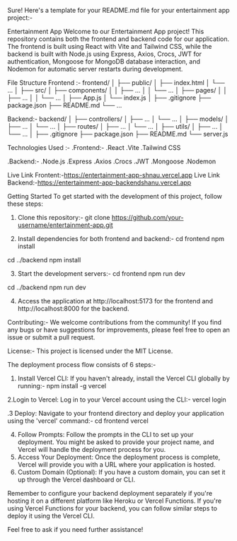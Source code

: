 
Sure! Here's a template for your README.md file for your entertainment app project:-

Entertainment App
Welcome to our Entertainment App project! This repository contains both the frontend and backend code for our application. The frontend is built using React with Vite and Tailwind CSS, while the backend is built with Node.js using Express, Axios, Crocs, JWT for authentication, Mongoose for MongoDB database interaction, and Nodemon for automatic server restarts during development.

File Structure
Frontend :-
frontend/
│
├── public/
│   ├── index.html
│   └── ...
│
├── src/
│   ├── components/
│   │   ├── ...
│   │   └── ...
│   ├── pages/
│   │   ├── ...
│   │   └── ...
│   ├── App.js
│   └── index.js
│
├── .gitignore
├── package.json
├── README.md
└── ...

Backend:-
backend/
│
├── controllers/
│   ├── ...
│   └── ...
│
├── models/
│   ├── ...
│   └── ...
│
├── routes/
│   ├── ...
│   └── ...
│
├── utils/
│   ├── ...
│   └── ...
│
├── .gitignore
├── package.json
├── README.md
└── server.js

Technologies Used :-
.Frontend:-
  .React
  .Vite
  .Tailwind CSS

.Backend:-
  .Node.js
  .Express
  .Axios
  .Crocs
  .JWT
  .Mongoose
  .Nodemon

Live Link Frontent:-https://entertainment-app-shnau.vercel.app
Live Link Backend:-https://entertainment-app-backendshanu.vercel.app

Getting Started
To get started with the development of this project, follow these steps:

1. Clone this repository:-
git clone https://github.com/your-username/entertainment-app.git

2. Install dependencies for both frontend and backend:-
cd frontend
npm install

cd ../backend
npm install

3. Start the development servers:-
cd frontend
npm run dev

cd ../backend
npm run dev

4. Access the application at http://localhost:5173 for the frontend and http://localhost:8000 for the backend.

Contributing:-
We welcome contributions from the community! If you find any bugs or have suggestions for improvements, please feel free to open an issue or submit a pull request.

License:-
This project is licensed under the MIT License.

The deployment process flow consists of 6 steps:-

1. Install Vercel CLI: If you haven't already, install the Vercel CLI globally by running:-
   npm install -g vercel

2.Login to Vercel: Log in to your Vercel account using the CLI:-
  vercel login

.3 Deploy: Navigate to your frontend directory and deploy your application using the 'vercel' command:-
  cd frontend
  vercel
  
4. Follow Prompts: Follow the prompts in the CLI to set up your deployment. You might be asked to provide your project name, and Vercel will handle the deployment process for you.
5. Access Your Deployment: Once the deployment process is complete, Vercel will provide you with a URL where your application is hosted.
6. Custom Domain (Optional): If you have a custom domain, you can set it up through the Vercel dashboard or CLI.

Remember to configure your backend deployment separately if you're hosting it on a different platform like Heroku or Vercel Functions. If you're using Vercel Functions for your backend, you can follow similar steps to deploy it using the Vercel CLI.

Feel free to ask if you need further assistance!
